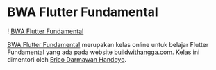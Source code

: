 # BWA Flutter Fundamental

! [BWA Flutter Fundamental](https://github.com/riansyahrobi8/BWAFluuterFund/blob/master/latihan_part1/images/Screenshot_20200828_001532.png)

[BWA Flutter Fundamental](https://www.buildwithangga.com/kelas/flutter-fundamentals) merupakan kelas online untuk belajar Flutter Fundamental yang ada pada website [buildwithangga.com](https://www.buildwithangga.com/). Kelas ini dimentori oleh [Erico Darmawan Handoyo](https://ericodarmawan.com/#/). 
